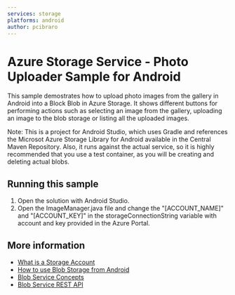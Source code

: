 ```yaml
---
services: storage
platforms: android
author: pcibraro
---
```


# Azure Storage Service - Photo Uploader Sample for Android

This sample demostrates how to upload photo images from the gallery in Android into a Block Blob in Azure Storage. It shows different buttons for performing actions such as
selecting an image from the gallery, uploading an image to the blob storage or listing all the uploaded images.

Note: This is a project for Android Studio, which uses Gradle and references the Microsot Azure Storage Library for Android available in the Central Maven Repository. Also, it runs against the actual service, so it is highly recommended that you use a test container, 
as you will be creating and deleting actual blobs.

## Running this sample

1. Open the solution with Android Studio.
2. Open the ImageManager.java file and change the "[ACCOUNT_NAME]" and "[ACCOUNT_KEY]" in the storageConnectionString variable with account and key provided in the Azure Portal. 

## More information
- [What is a Storage Account](http://azure.microsoft.com/en-us/documentation/articles/storage-whatis-account/)
- [How to use Blob Storage from Android](https://github.com/Azure/azure-storage-android)
- [Blob Service Concepts](http://msdn.microsoft.com/en-us/library/dd179376.aspx)
- [Blob Service REST API](http://msdn.microsoft.com/en-us/library/dd135733.aspx)

